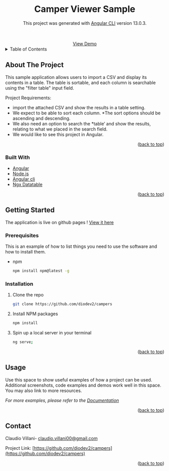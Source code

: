 <div id="top"></div>
<!-- PROJECT LOGO -->
<br />
<div align="center">

<h1 align="center">Camper Viewer Sample</h1>

  <p align="center">

This project was generated with [Angular CLI](https://github.com/angular/angular-cli) version 13.0.3.
</p>
    <br />
    <br />
    <a href="https://github.com/diodev2/campers" target="_blank">View Demo</a>

</div>

<!-- TABLE OF CONTENTS -->
<details>
  <summary>Table of Contents</summary>
  <ol>
    <li>
      <a href="#about-the-project">About The Project</a>
      <ul>
        <li><a href="#built-with">Built With</a></li>
      </ul>
    </li>
    <li>
      <a href="#getting-started">Getting Started</a>
      <ul>
        <li><a href="#prerequisites">Prerequisites</a></li>
        <li><a href="#installation">Installation</a></li>
      </ul>
    </li>
    <li><a href="#usage">Usage</a></li>
    <li><a href="#contact">Contact</a></li>

  </ol>
</details>



<!-- ABOUT THE PROJECT -->
## About The Project

This sample application allows users to import a CSV and display its contents in a table. The table is sortable, and each column is searchable using the "filter table" input field.

Project Requirements: 

* import the attached CSV and show the results in a table setting.
* We expect to be able to sort each column. *The sort options should be ascending and descending.
* We also need an option to search the *table’ and show the results, relating to what we placed in the search field. 
* We would like to see this project in Angular.


<p align="right">(<a href="#top">back to top</a>)</p>

### Built With

* [Angular](https://angular.io/)
* [Node.js](https://nodejs.org/en/)
* [Angular cli](https://angular.io/cli)
* [Ngx Datatable](https://github.com/swimlane/ngx-datatable)

<p align="right">(<a href="#top">back to top</a>)</p>

<!-- GETTING STARTED -->
## Getting Started

The application is live on github pages ! 
<a href="https://diodev2.github.io/campers/" target="_blank"> View it here </a>

### Prerequisites

This is an example of how to list things you need to use the software and how to install them.
* npm
  ```sh
  npm install npm@latest -g
  ```
### Installation

1. Clone the repo
   ```sh
   git clone https://github.com/diodev2/campers
   ```
3. Install NPM packages
   ```sh
   npm install
   ```
4. Spin up a local server in your terminal
   ```sh
   ng serve;
   ```

<p align="right">(<a href="#top">back to top</a>)</p>



<!-- USAGE EXAMPLES -->
## Usage

Use this space to show useful examples of how a project can be used. Additional screenshots, code examples and demos work well in this space. You may also link to more resources.

_For more examples, please refer to the [Documentation](https://example.com)_

<p align="right">(<a href="#top">back to top</a>)</p>

<!-- CONTACT -->
## Contact

Claudio Villani- claudio.villani00@gmail.com

Project Link: [https://github.com/diodev2/campers](https://github.com/diodev2/campers)

<p align="right">(<a href="#top">back to top</a>)</p>



